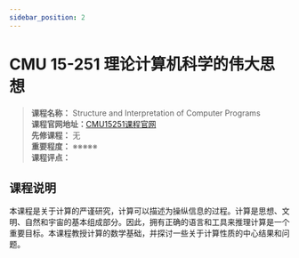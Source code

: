 ```yaml
---
sidebar_position: 2
---
```


# CMU 15-251 理论计算机科学的伟大思想




>**课程名称：** Structure and Interpretation of Computer Programs  
**课程官网地址：**[CMU15251课程官网](http://www.cs.cmu.edu/~15251/)  
**先修课程：** 无  
**重要程度：** ※※※※※  
**课程评点：** 

## 课程说明
本课程是关于计算的严谨研究，计算可以描述为操纵信息的过程。计算是思想、文明、自然和宇宙的基本组成部分。因此，拥有正确的语言和工具来推理计算是一个重要目标。本课程教授计算的数学基础，并探讨一些关于计算性质的中心结果和问题。


<Comment></Comment>
